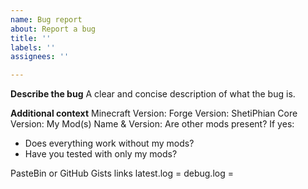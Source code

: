 ```yaml
---
name: Bug report
about: Report a bug
title: ''
labels: ''
assignees: ''

---
```


**Describe the bug**
A clear and concise description of what the bug is.


**Additional context**
Minecraft Version: 
Forge Version: 
ShetiPhian Core Version: 
My Mod(s) Name & Version: 
Are other mods present?
If yes:
- Does everything work without my mods?
- Have you tested with only my mods?

PasteBin or GitHub Gists links
latest.log = 
debug.log =
